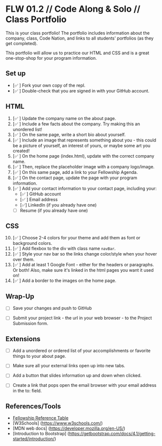 # FLW 01.2 // Code Along & Solo // Class Portfolio

<p>This is your class portfolio! The portfolio includes information about the company, class, Code Nation, and links to all students' portfolios (as they get completed).</p>
<p>This portfolio will allow us to practice our HTML and CSS and is a great one-stop-shop for your program information.</p>


## Set up

- [✅ ] Fork your own copy of the repl.
- [✅ ] Double-check that you are signed in with your GitHub account.


## HTML

1. [✅ ] Update the company name on the about page.
2. [✅ ] Include a few facts about the company. Try making this an unordered list!
3. [✅ ] On the same page, write a short bio about yourself.
4. [✅ ] Include an image that represents something about you - this could be a picture of yourself, an interest of yours, or maybe some art you created!
5. [✅ ] On the home page (index.html), update with the correct company name.
6. [✅ ] Then, replace the placeholder image with a company logo/image.
7. [✅ ] On this same page, add a link to your Fellowship Agenda.
8. [✅ ] On the contact page, update the page with your program information.
9. [✅ ] Add your contact information to your contact page, including your:
    - [✅ ] GitHub account
    - [✅ ] Email address
    - [✅] LinkedIn (if you already have one)
    - [ ] Resume (if you already have one)

## CSS

10. [✅ ] Choose 2-4 colors for your theme and add them as font or background colors.
11. [✅ ] Add flexbox to the div with class name `navBar`.
12. [✅ ] Style your nav bar so the links change color/style when your hover over them.
13. [✅ ] Add at least 1 Google Font - either for the headers or paragraphs. Or both! Also, make sure it's linked in the html pages you want it used on!
14. [✅ ] Add a border to the images on the home page.

## Wrap-Up

- [ ] Save your changes and push to GitHub
- [ ] Submit your project link - the url in your web browser - to the Project Submission form.



## Extensions

- [ ] Add a unordered or ordered list of your accomplishments or favorite things to your about page.
- [ ] Make sure all your external links open up into new tabs.
- [ ] Add a button that slides information up and down when clicked.
- [ ] Create a link that pops open the email browser with your email address in the to: field.


## References/Tools

* [Fellowship Reference Table](https://docs.google.com/document/d/1qrY2OC-6S04oOXZlYmXja7lmKBmdApR-HXJkhfd67e8/edit)
* [W3Schools] (https://www.w3schools.com/)
* [MDN web docs] (https://developer.mozilla.org/en-US/)
* [Introduction to Bootstrap] (https://getbootstrap.com/docs/4.1/getting-started/introduction/)
